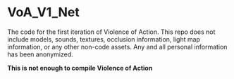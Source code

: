 # VoA_V1_Net
The code for the first iteration of Violence of Action. This repo does not include models, sounds, textures, occlusion information, light map information, or any other non-code assets. Any and all personal information has been anonymized.

**This is not enough to compile Violence of Action**